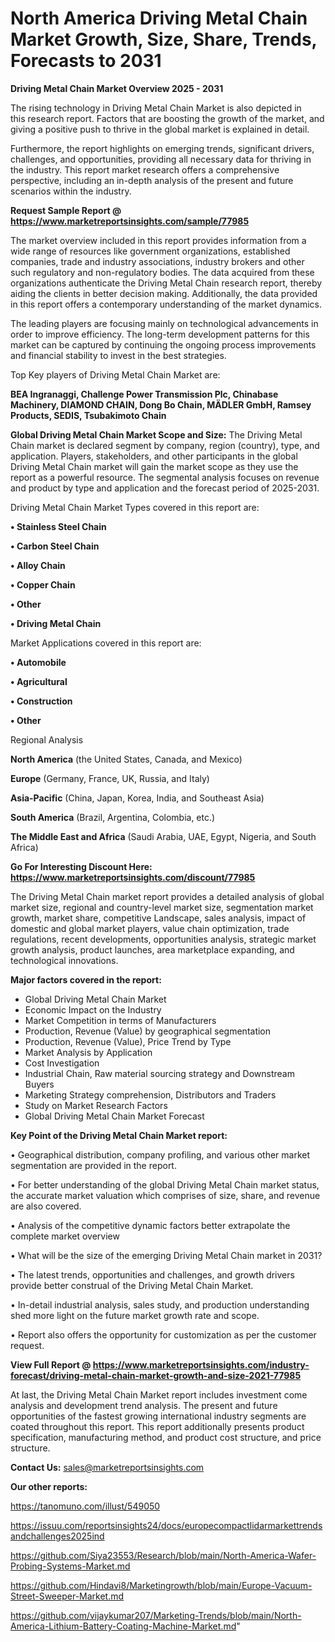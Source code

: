 # North America Driving Metal Chain Market Growth, Size, Share, Trends, Forecasts to 2031

<Strong> Driving Metal Chain Market Overview 2025 - 2031</strong>

The rising technology in Driving Metal Chain Market is also depicted in this research report. Factors that are boosting the growth of the market, and giving a positive push to thrive in the global market is explained in detail.

Furthermore, the report highlights on emerging trends, significant drivers, challenges, and opportunities, providing all necessary data for thriving in the industry. This report market research offers a comprehensive perspective, including an in-depth analysis of the present and future scenarios within the industry.

<strong>Request Sample Report @ <a href=https://www.marketreportsinsights.com/sample/77985>https://www.marketreportsinsights.com/sample/77985</a></strong>

The market overview included in this report provides information from a wide range of resources like government organizations, established companies, trade and industry associations, industry brokers and other such regulatory and non-regulatory bodies. The data acquired from these organizations authenticate the Driving Metal Chain research report, thereby aiding the clients in better decision making. Additionally, the data provided in this report offers a contemporary understanding of the market dynamics.

The leading players are focusing mainly on technological advancements in order to improve efficiency. The long-term development patterns for this market can be captured by continuing the ongoing process improvements and financial stability to invest in the best strategies.

Top Key players of Driving Metal Chain Market are:

<strong>BEA Ingranaggi, Challenge Power Transmission Plc, Chinabase Machinery, DIAMOND CHAIN, Dong Bo Chain, MÄDLER GmbH, Ramsey Products, SEDIS, Tsubakimoto Chain</strong>

<strong><b>Global Driving Metal Chain Market Scope and Size:</b></strong>
The Driving Metal Chain market is declared segment by company, region (country), type, and application. Players, stakeholders, and other participants in the global Driving Metal Chain market will gain the market scope as they use the report as a powerful resource. The segmental analysis focuses on revenue and product by type and application and the forecast period of 2025-2031.

Driving Metal Chain Market Types covered in this report are:

<strong>• Stainless Steel Chain

• Carbon Steel Chain

• Alloy Chain

• Copper Chain

• Other

• Driving Metal Chain</strong>

Market Applications covered in this report are:

<strong>• Automobile

• Agricultural

• Construction

• Other</strong> 

Regional Analysis

<strong>North America</strong> (the United States, Canada, and Mexico)

<strong>Europe</strong> (Germany, France, UK, Russia, and Italy)

<strong>Asia-Pacific</strong> (China, Japan, Korea, India, and Southeast Asia)

<strong>South America</strong> (Brazil, Argentina, Colombia, etc.)

<strong>The Middle East and Africa</strong> (Saudi Arabia, UAE, Egypt, Nigeria, and South Africa)

<strong>Go For Interesting Discount Here: <a href=https://www.marketreportsinsights.com/discount/77985>https://www.marketreportsinsights.com/discount/77985</a></strong>

The Driving Metal Chain market report provides a detailed analysis of global market size, regional and country-level market size, segmentation market growth, market share, competitive Landscape, sales analysis, impact of domestic and global market players, value chain optimization, trade regulations, recent developments, opportunities analysis, strategic market growth analysis, product launches, area marketplace expanding, and technological innovations.

<strong><b>Major factors covered in the report:</b></strong>
<ul>
  <li>Global Driving Metal Chain Market </li>
  <li>Economic Impact on the Industry</li>
  <li>Market Competition in terms of Manufacturers</li>
  <li>Production, Revenue (Value) by geographical segmentation</li>
  <li>Production, Revenue (Value), Price Trend by Type</li>
  <li>Market Analysis by Application</li>
  <li>Cost Investigation</li>
  <li>Industrial Chain, Raw material sourcing strategy and Downstream Buyers</li>
  <li>Marketing Strategy comprehension, Distributors and Traders</li>
  <li>Study on Market Research Factors</li>
  <li>Global Driving Metal Chain Market Forecast</li>
</ul>

<strong><b>Key Point of the Driving Metal Chain Market report:</b></strong>

• Geographical distribution, company profiling, and various other market segmentation are provided in the report.

• For better understanding of the global Driving Metal Chain market status, the accurate market valuation which comprises of size, share, and revenue are also covered.

• Analysis of the competitive dynamic factors better extrapolate the complete market overview

• What will be the size of the emerging Driving Metal Chain market in 2031?

• The latest trends, opportunities and challenges, and growth drivers provide better construal of the Driving Metal Chain Market.

• In-detail industrial analysis, sales study, and production understanding shed more light on the future market growth rate and scope.

• Report also offers the opportunity for customization as per the customer request.

<strong><b>View Full Report @ <a href=https://www.marketreportsinsights.com/industry-forecast/driving-metal-chain-market-growth-and-size-2021-77985>https://www.marketreportsinsights.com/industry-forecast/driving-metal-chain-market-growth-and-size-2021-77985</a></b></strong>


At last, the Driving Metal Chain Market report includes investment come analysis and development trend analysis. The present and future opportunities of the fastest growing international industry segments are coated throughout this report. This report additionally presents product specification, manufacturing method, and product cost structure, and price structure.

<strong>Contact Us:</strong>
sales@marketreportsinsights.com

<strong>Our other reports:</strong>

<a href=https://tanomuno.com/illust/549050>https://tanomuno.com/illust/549050</a>

<a href=https://issuu.com/reportsinsights24/docs/europecompactlidarmarkettrendsandchallenges2025ind>https://issuu.com/reportsinsights24/docs/europecompactlidarmarkettrendsandchallenges2025ind</a>

<a href=https://github.com/Siya23553/Research/blob/main/North-America-Wafer-Probing-Systems-Market.md>https://github.com/Siya23553/Research/blob/main/North-America-Wafer-Probing-Systems-Market.md</a>

<a href=https://github.com/Hindavi8/Marketingrowth/blob/main/Europe-Vacuum-Street-Sweeper-Market.md>https://github.com/Hindavi8/Marketingrowth/blob/main/Europe-Vacuum-Street-Sweeper-Market.md</a>

<a href=https://github.com/vijaykumar207/Marketing-Trends/blob/main/North-America-Lithium-Battery-Coating-Machine-Market.md>https://github.com/vijaykumar207/Marketing-Trends/blob/main/North-America-Lithium-Battery-Coating-Machine-Market.md</a>"
